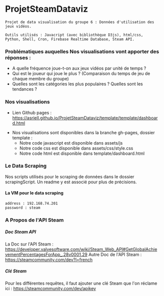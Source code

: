 # ProjetSteamDataviz
```
Projet de data visualisation du groupe 6 : Données d'utilisation des jeux vidéos.

Outils utilisés : Javacript (avec bibliothèque D3js), html/css, Python, Shell, Cron, Firebase Realtime Database, Steam API.

```

### Problématiques auquelles Nos visualisations vont apporter des réponses : 
+ A quelle fréquence joue-t-on aux jeux vidéos par unité de temps ?
+ Qui est le joueur qui joue le plus ? (Comparaison du temps de jeu de chaque membre du groupe)
+ Quelles sont les catégories les plus populaires ? Quelles sont les tendances ?


### Nos visualisations 
* Lien Github pages : https://asriell.github.io/ProjetSteamDataviz/template/template/dashboard.html

+ Nos visualisations sont disponibles dans la branche gh-pages, dossier template : 
  - Notre code javascript est disponible dans assets/js
  - Notre code css est disponible dans assets/css/style.css
  - Notre code html est disponible dans template/dashboard.html

### Le Data Scraping 

Nos scripts utilisés pour le scraping de données dans le dossier scrapingScript. Un readme y est associé pour plus de précisions.

#### La VM pour le data scraping
```
address : 192.168.74.201
password : steam
```


### A Propos de l'API Steam 

##### Doc Steam API
La Doc sur l'API Steam : https://developer.valvesoftware.com/wiki/Steam_Web_API#GetGlobalAchievementPercentagesForApp_.28v0001.29
Autre Doc de l'API Steam : https://steamcommunity.com/dev?l=french
##### Clé Steam
Pour les différentes requêtes, il faut ajouter une clé Steam que l'on réclame ici : https://steamcommunity.com/dev/apikey
